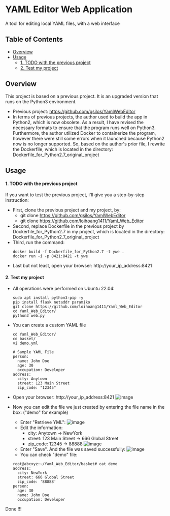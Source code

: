 # YAML Editor Web Application
A tool for editing local YAML files, with a web interface

## Table of Contents
- [Overview](#overview)
- [Usage](#usage)
  * [1. TODO with the previous project](#todo_previous_prj)
  * [2. Test my project](#todo_my_prj)

## Overview
This project is based on a previous project. It is an upgraded version that runs on the Python3 environment.
- Previous project: https://github.com/gsilos/YamlWebEditor
- In terms of previous projects, the author used to build the app in Python2, which is now obsolete. As a result, I have revised the necessary formats to ensure that the program runs well on Python3. Furthermore, the author utilized Docker to containerize the program, however there were still some errors when it launched because Python2 now is no longer supported. So, based on the author's prior file, I rewrite the Dockerfile, which is located in the directory: Dockerfile_for_Python2.7_original_project

## Usage
#### 1. TODO with the previous project
If you want to test the previous project, I'll give you a step-by-step instruction: 
- First, clone the previous project and my project, by:
    * git clone https://github.com/gsilos/YamlWebEditor
    * git clone https://github.com/loihoang1411/Yaml_Web_Editor
- Second, replace Dockerfile in the previous project by Dockerfile_for_Python2.7 in my project, which is located in the directory: Dockerfile_for_Python2.7_original_project
- Third, run the command:
  ```
  docker build -f Dockerfile_for_Python2.7 -t ywe .
  docker run -i -p 8421:8421 -t ywe
  ```
- Last but not least, open your browser: http://your_ip_address:8421
#### 2. Test my project
- All operations were performed on Ubuntu 22.04:
  ```
  sudo apt install python3-pip -y
  pip install flask netaddr paramiko
  git clone https://github.com/loihoang1411/Yaml_Web_Editor
  cd Yaml_Web_Editor/
  python3 web.py
  ```
- You can create a custom YAML file
  ```
  cd Yaml_Web_Editor/
  cd basket/
  vi demo.yml
  
  # Sample YAML File
  person:
    name: John Doe
    age: 30
    occupation: Developer
  address:
    city: Anytown
    street: 123 Main Street
    zip_code: "12345"
  ```

- Open your browser: http://your_ip_address:8421
  ![image](https://github.com/loihoang1411/Yaml_Web_Editor/assets/126635820/e6b291cc-dac6-4959-8229-037dc591d005)
- Now you can edit the file we just created by entering the file name in the box: ("demo" for example)
  * Enter "Retrieve YML":
  ![image](https://github.com/loihoang1411/Yaml_Web_Editor/assets/126635820/d85969e0-113d-4589-abad-16df64691647)
  * Edit the information:
    * city: Anytown -> NewYork
    * street: 123 Main Street -> 666 Global Street
    * zip_code: 12345 -> 88888
  ![image](https://github.com/loihoang1411/Yaml_Web_Editor/assets/126635820/b5ff5cb6-b27a-45f5-9f1f-09453ba0269d)
  * Enter "Save". And the file was saved successfully:
  ![image](https://github.com/loihoang1411/Yaml_Web_Editor/assets/126635820/d93a86fc-9123-4fdd-8331-fe5aaee146d3)
  * You can check "demo" file:
  ```
  root@abcxyz:~/Yaml_Web_Editor/basket# cat demo
  address:
    city: NewYork
    street: 666 Global Street
    zip_code: '88888'
  person:
    age: 30
    name: John Doe
    occupation: Developer
  ```

Done !!!

